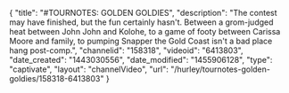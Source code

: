{
    "title": "#TOURNOTES: GOLDEN GOLDIES",
    "description": "The contest may have finished, but the fun certainly hasn't. Between a grom-judged heat between John John and Kolohe, to a game of footy between Carissa Moore and family, to pumping Snapper the Gold Coast isn't a bad place hang post-comp.",
    "channelid": "158318",
    "videoid": "6413803",
    "date_created": "1443030556",
    "date_modified": "1455906128",
    "type": "captivate",
    "layout": "channelVideo",
    "url": "\/hurley\/tournotes-golden-goldies\/158318-6413803"
}
